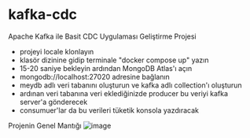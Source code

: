 # kafka-cdc
Apache Kafka ile Basit CDC Uygulaması Geliştirme Projesi

- projeyi locale klonlayın
- klasör dizinine gidip terminale "docker compose up" yazın
- 15-20 saniye bekleyin ardından MongoDB Atlas'ı açın
- mongodb://localhost:27020 adresine bağlanın
- meydb adlı veri tabanını oluşturun ve kafka adlı collection'ı oluşturun
- ardınan veri tabanına veri eklediğinizde producer bu veriyi kafka server'a gönderecek
- consumuer'lar da bu verileri tüketik konsola yazdıracak

Projenin Genel Mantığı
![image](https://github.com/mustafaemirhanyildiz/kafka-cdc/assets/92929045/1e1c206f-5ba6-4069-9f8d-77d1c94c1a4c)
